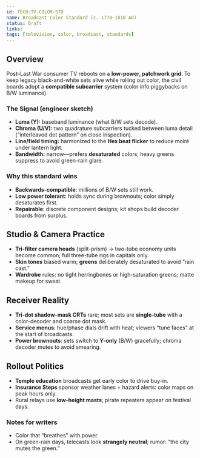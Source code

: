 ```yaml
---
id: TECH:TV-COLOR-STD
name: Broadcast Color Standard (c. 1770–1810 AO)
status: Draft
links:
tags: [television, color, broadcast, standards]
---
```


## Overview
Post–Last War consumer TV reboots on a **low-power, patchwork grid**. To keep legacy black-and-white sets alive while rolling out color, the civil boards adopt a **compatible subcarrier** system (color info piggybacks on B/W luminance).

### The Signal (engineer sketch)
- **Luma (Y):** baseband luminance (what B/W sets decode).
- **Chroma (U/V):** two quadrature subcarriers tucked between luma detail (“interleaved dot pattern” on close inspection).
- **Line/field timing:** harmonized to the **Hex beat flicker** to reduce moiré under lantern light.
- **Bandwidth:** narrow—prefers **desaturated** colors; heavy greens suppress to avoid green-rain glare.

### Why this standard wins
- **Backwards-compatible**: millions of B/W sets still work.
- **Low power tolerant**: holds sync during brownouts; color simply desaturates first.
- **Repairable**: discrete component designs; kit shops build decoder boards from surplus.

## Studio & Camera Practice
- **Tri-filter camera heads** (split-prism) → two-tube economy units become common; full three-tube rigs in capitals only.
- **Skin tones** biased warm; **greens** deliberately desaturated to avoid “rain cast.”
- **Wardrobe** rules: no tight herringbones or high-saturation greens; matte makeup for sweat.

## Receiver Reality
- **Tri-dot shadow-mask CRTs** rare; most sets are **single-tube** with a color-decoder and coarse dot mask.
- **Service menus**: hue/phase dials drift with heat; viewers “tune faces” at the start of broadcasts.
- **Power brownouts**: sets switch to **Y-only** (B/W) gracefully; chroma decoder mutes to avoid smearing.

## Rollout Politics
- **Temple education** broadcasts get early color to drive buy-in.
- **Insurance Steps** sponsor weather lanes + hazard alerts: color maps on peak hours only.
- Rural relays use **low-height masts**; pirate repeaters appear on festival days.

### Notes for writers
- Color that “breathes” with power.
- On green-rain days, telecasts look **strangely neutral**; rumor: “the city mutes the green.”


